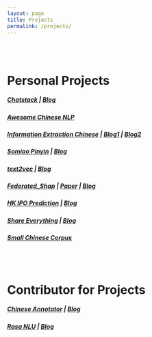 ```yaml
---
layout: page
title: Projects
permalink: /projects/
---
```

<br><br>

# Personal Projects

##### [Chatstack](http://chatstack.crownpku.com) | [Blog](http://www.crownpku.com/2019/08/16/Chatstack-%E6%90%AD%E5%BB%BA%E4%B8%AD%E6%96%87NLU%E7%9A%84%E5%85%A8%E6%B5%81%E7%A8%8B%E7%94%A8%E6%88%B7%E4%BA%A4%E4%BA%92%E7%B3%BB%E7%BB%9F.html)

##### [Awesome Chinese NLP](https://github.com/crownpku/Awesome-Chinese-NLP)

##### [Information Extraction Chinese](https://github.com/crownpku/Information-Extraction-Chinese) | [Blog1](http://www.crownpku.com//2017/08/19/%E7%94%A8Bi-GRU%E5%92%8C%E5%AD%97%E5%90%91%E9%87%8F%E5%81%9A%E7%AB%AF%E5%88%B0%E7%AB%AF%E7%9A%84%E4%B8%AD%E6%96%87%E5%85%B3%E7%B3%BB%E6%8A%BD%E5%8F%96.html) | [Blog2](http://www.crownpku.com//2017/08/26/%E7%94%A8IDCNN%E5%92%8CCRF%E5%81%9A%E7%AB%AF%E5%88%B0%E7%AB%AF%E7%9A%84%E4%B8%AD%E6%96%87%E5%AE%9E%E4%BD%93%E8%AF%86%E5%88%AB.html)

##### [Somiao Pinyin](https://github.com/crownpku/Somiao-Pinyin) | [Blog](http://www.crownpku.com//2017/09/10/%E6%90%9C%E5%96%B5%E8%BE%93%E5%85%A5%E6%B3%95-%E7%94%A8seq2seq%E8%AE%AD%E7%BB%83%E8%87%AA%E5%B7%B1%E7%9A%84%E6%8B%BC%E9%9F%B3%E8%BE%93%E5%85%A5%E6%B3%95.html)

##### [text2vec](https://github.com/crownpku/text2vec) | [Blog](http://www.crownpku.com//2018/03/30/Text2Vec-%E7%AE%80%E5%8D%95%E7%9A%84%E6%96%87%E6%9C%AC%E5%90%91%E9%87%8F%E5%8C%96%E5%B7%A5%E5%85%B7.html)

##### [Federated_Shap](https://github.com/crownpku/federated_shap) | [Paper](https://arxiv.org/abs/1905.04519) | [Blog](http://www.crownpku.com/2019/05/18/%E7%94%A8Shapley%E5%80%BC%E8%A7%A3%E9%87%8A%E8%81%94%E9%82%A6%E5%AD%A6%E4%B9%A0%E6%A8%A1%E5%9E%8B.html)

##### [HK IPO Prediction](https://github.com/crownpku/hk_ipo_prediction) | [Blog](http://www.crownpku.com//2017/07/22/%E6%B8%AF%E8%82%A1%E6%96%B0%E8%82%A1%E9%A6%96%E6%97%A5%E5%8D%87%E5%B9%85%E9%A2%84%E6%B5%8B-%E4%B8%80%E4%B8%AA%E7%AE%80%E5%8D%95%E7%9A%84%E6%9C%BA%E5%99%A8%E5%AD%A6%E4%B9%A0%E9%A1%B9%E7%9B%AE.html)

##### [Share Everything](https://github.com/crownpku/share_everything) | [Blog](http://www.crownpku.com//2017/02/19/%E5%85%B1%E4%BA%AB%E7%BB%8F%E6%B5%8E%E5%92%8C%E4%B8%80%E4%B8%AA%E5%AE%9E%E9%AA%8C.html)

##### [Small Chinese Corpus](https://github.com/crownpku/Small-Chinese-Corpus)

<br><br>

# Contributor for Projects

##### [Chinese Annotator](https://github.com/deepwel/Chinese-Annotator) | [Blog](http://www.crownpku.com//2017/11/09/%E6%9E%84%E6%83%B3-%E4%B8%AD%E6%96%87%E6%96%87%E6%9C%AC%E6%A0%87%E6%B3%A8%E5%B7%A5%E5%85%B7.html)

##### [Rasa NLU](https://github.com/RasaHQ/rasa_nlu) | [Blog](http://www.crownpku.com//2017/07/27/%E7%94%A8Rasa_NLU%E6%9E%84%E5%BB%BA%E8%87%AA%E5%B7%B1%E7%9A%84%E4%B8%AD%E6%96%87NLU%E7%B3%BB%E7%BB%9F.html)



